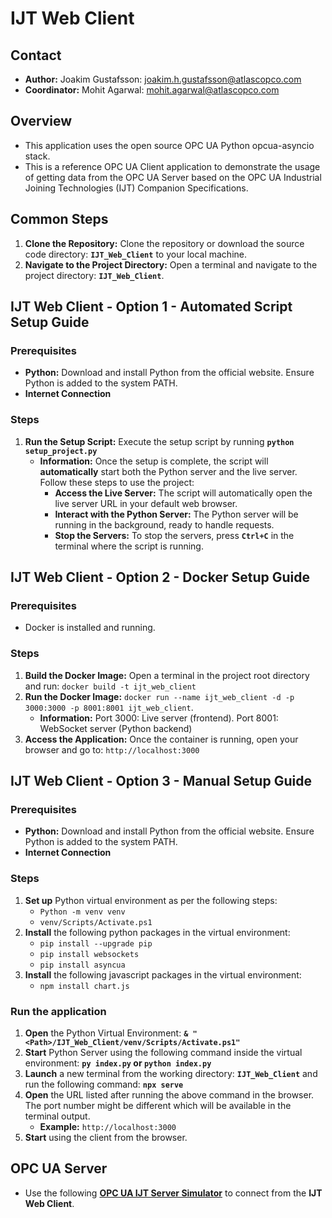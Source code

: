 # IJT Web Client

## Contact
- **Author:** Joakim Gustafsson: joakim.h.gustafsson@atlascopco.com
- **Coordinator:** Mohit Agarwal: mohit.agarwal@atlascopco.com

## Overview
- This application uses the open source OPC UA Python opcua-asyncio stack. 
- This is a reference OPC UA Client application to demonstrate the usage of getting data from the OPC UA Server based on the OPC UA Industrial Joining Technologies (IJT) Companion Specifications.

## Common Steps
1. **Clone the Repository:** Clone the repository or download the source code directory: **`IJT_Web_Client`** to your local machine.
2. **Navigate to the Project Directory:** Open a terminal and navigate to the project directory: **`IJT_Web_Client`**.
  
## IJT Web Client - Option 1 - Automated Script Setup Guide
### Prerequisites
-  **Python:** Download and install Python from the official website. Ensure Python is added to the system PATH.
-  **Internet Connection**
### Steps

1. **Run the Setup Script:** Execute the setup script by running **`python setup_project.py`**
      - **Information:** Once the setup is complete, the script will **automatically** start both the Python server and the live server. Follow these steps to use the project:
        - **Access the Live Server:** The script will automatically open the live server URL in your default web browser.
        - **Interact with the Python Server:** The Python server will be running in the background, ready to handle requests.
        - **Stop the Servers:** To stop the servers, press **`Ctrl+C`** in the terminal where the script is running.

## IJT Web Client - Option 2 - Docker Setup Guide
### Prerequisites
- Docker is installed and running.
### Steps
1. **Build the Docker Image:** Open a terminal in the project root directory and run: `docker build -t ijt_web_client`
2. **Run the Docker Image:** `docker run --name ijt_web_client -d -p 3000:3000 -p 8001:8001 ijt_web_client`.
      -  **Information:** Port 3000: Live server (frontend). Port 8001: WebSocket server (Python backend)
4. **Access the Application:** Once the container is running, open your browser and go to: `http://localhost:3000`

## IJT Web Client - Option 3 - Manual Setup Guide
### Prerequisites
-  **Python:** Download and install Python from the official website. Ensure Python is added to the system PATH.
-  **Internet Connection**
### Steps
1. **Set up** Python virtual environment as per the following steps:
      - `Python -m venv venv`
      - `venv/Scripts/Activate.ps1` 
2. **Install** the following python packages in the virtual environment:
     - `pip install --upgrade pip`
     - `pip install websockets`
     - `pip install asyncua`
3. **Install** the following javascript packages in the virtual environment:
     - `npm install chart.js`
### Run the application
1. **Open** the Python Virtual Environment: **`& "<Path>/IJT_Web_Client/venv/Scripts/Activate.ps1"`**
2. **Start** Python Server using the following command inside the virtual environment: **`py index.py` or `python index.py`**
3. **Launch** a new terminal from the working directory: **`IJT_Web_Client`** and run the following command: **`npx serve`**    
4. **Open** the URL listed after running the above command in the browser. The port number might be different which will be available in the terminal output. 
      - **Example:** `http://localhost:3000`
5. **Start** using the client from the browser.

## OPC UA Server
- Use the following [**OPC UA IJT Server Simulator**](https://github.com/umati/UA-for-Industrial-Joining-Technologies/tree/main/OPC_UA_Servers/Release2) to connect from the **IJT Web Client**.
